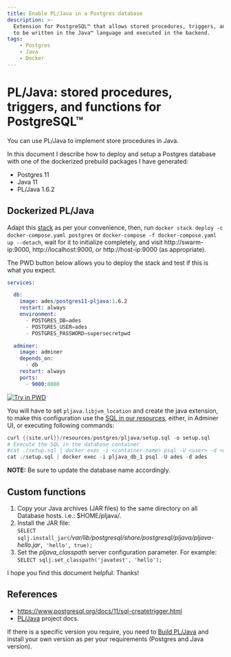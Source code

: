 ```yaml
---
title: Enable PL/Java in a Postgres database
description: >-
  Extension for PostgreSQL™ that allows stored procedures, triggers, and functions 
  to be written in the Java™ language and executed in the backend.
tags: 
    - Postgres
    - Java
    - Docker
---
```


# PL/Java: stored procedures, triggers, and functions for PostgreSQL™

You can use PL/Java to implement store procedures in Java.

In this document I describe how to deploy and setup a Postgres database with one of the dockerized 
prebuild packages I have generated:

* Postgres 11
* Java 11
* PL/Java 1.6.2

## Dockerized PL/Java

Adapt this [stack](https://labs.play-with-docker.com/?stack=https://raw.githubusercontent.com/adrianescutia/adrianes/_resources/postgres/pljava/docker-compose.yaml) 
as per your convenience, then, run `docker stack deploy -c docker-compose.yaml postgres` or 
`docker-compose -f docker-compose.yaml up --detach`, wait for it to initialize completely, and visit 
http://swarm-ip:9000, http://localhost:9000, or http://host-ip:9000 (as appropriate).

The PWD button below allows you to deploy the stack and test if this is what you expect.

```s
services:

  db:
    image: ades/postgres11-pljava:1.6.2
    restart: always
    environment:
      - POSTGRES_DB=ades
      - POSTGRES_USER=ades
      - POSTGRES_PASSWORD=supersecretpwd

  adminer:
    image: adminer
    depends_on:
      - db
    restart: always
    ports:
      - 9000:8080
```

[![Try in PWD](https://raw.githubusercontent.com/play-with-docker/stacks/master/assets/images/button.png)](https://labs.play-with-docker.com/?stack={{site.url}}/resources/postgres/pljava/docker-compose.yaml)

You will have to set `pljava.libjvm_location` and create the java extension, to make 
this configuration use the [SQL in our resources](/resources/postgres/pljava/setup.sql), either, in Adminer UI, or executing following commands:

```s
curl {{site.url}}/resources/postgres/pljava/setup.sql -o setup.sql
# Execute the SQL in the database container
#cat ./setup.sql | docker exec -i <container-name> psql -U <user> -d <database>
cat ./setup.sql | docker exec -i pljava_db_1 psql -U ades -d ades
```

**NOTE:** Be sure to update the database name accordingly.

## Custom functions

1. Copy your Java archives (JAR files) to the same directory on all Database hosts. i.e.: $HOME/pljava/.
2. Install the JAR file:  
  `SELECT sqlj.install_jar(`_/var/lib/postgresql/share/postgresql/pljava/pljava-hello.jar_`, 'hello', true);`
3. Set the _pljava_classpath_ server configuration parameter. For example:  
  `SELECT sqlj.set_classpath('javatest', 'hello');`

I hope you find this document helpful. Thanks!

## References

* https://www.postgresql.org/docs/11/sql-createtrigger.html
* [PL/Java](https://tada.github.io/pljava/) project docs.

If there is a specific version you require, you need to [Build PL/Java](https://tada.github.io/pljava/build/build.html) 
and install your own version as per your requirements (Postgres and Java version).

 